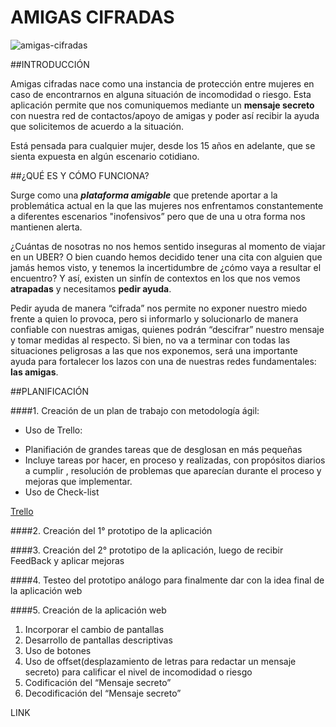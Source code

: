 # AMIGAS CIFRADAS

![amigas-cifradas](https://cdn3.iconfinder.com/data/icons/friendship/64/friendship08-512.png)

##INTRODUCCIÓN

Amigas cifradas nace como una instancia de protección entre mujeres en caso de encontrarnos en alguna situación de incomodidad o riesgo. Esta aplicación permite que nos comuniquemos mediante un **mensaje secreto** con nuestra red de contactos/apoyo de amigas y poder así recibir la ayuda que solicitemos de acuerdo a la situación. 

Está pensada para cualquier mujer, desde los 15 años en adelante, que se sienta expuesta en algún escenario cotidiano.

##¿QUÉ ES Y CÓMO FUNCIONA?

Surge como una _**plataforma amigable**_ que pretende aportar a la problemática actual en la que las mujeres nos enfrentamos constantemente a diferentes escenarios "inofensivos” pero que de una u otra forma nos mantienen alerta. 

¿Cuántas de nosotras no nos hemos sentido inseguras al momento de viajar en un UBER? O bien cuando hemos decidido tener una cita con alguien que jamás hemos visto, y tenemos la incertidumbre de ¿cómo vaya a resultar el encuentro?  Y así, existen un sinfín de contextos en los que nos vemos **atrapadas** y necesitamos **pedir ayuda**. 

Pedir ayuda de manera “cifrada” nos permite no exponer nuestro miedo frente a quien lo provoca, pero si informarlo y solucionarlo de manera confiable con nuestras amigas, quienes podrán “descifrar” nuestro mensaje y tomar medidas al respecto.   Si bien, no va a terminar con todas las situaciones peligrosas a las que nos exponemos, será una importante ayuda para fortalecer los lazos con una de  nuestras redes  fundamentales: **las amigas**.

##PLANIFICACIÓN 

####1. Creación de un plan de trabajo con metodología ágil:
-	Uso de Trello:
* Planifiación de grandes tareas que de desglosan en más pequeñas
* Incluye tareas por hacer, en proceso y  realizadas, con propósitos diarios a cumplir , resolución de problemas que aparecían durante el proceso y mejoras que implementar. 
* Uso de Check-list

[Trello](https://trello.com/b/LJDmNBHa/proyecto-cifrado-c%C3%A9sar)

####2. Creación del 1° prototipo de la aplicación

####3. Creación del 2° prototipo de la aplicación, luego de recibir FeedBack y aplicar mejoras 

####4. Testeo del prototipo análogo para finalmente dar con la idea final de la aplicación web

####5. Creación de la aplicación web

1.	Incorporar el cambio de pantallas 
2.	Desarrollo de pantallas descriptivas
3.	Uso de botones
4.	Uso de offset(desplazamiento de letras para redactar un mensaje secreto) para calificar el nivel de incomodidad o riesgo 
5.	Codificación del “Mensaje secreto”
6.	Decodificación del “Mensaje secreto”

LINK

